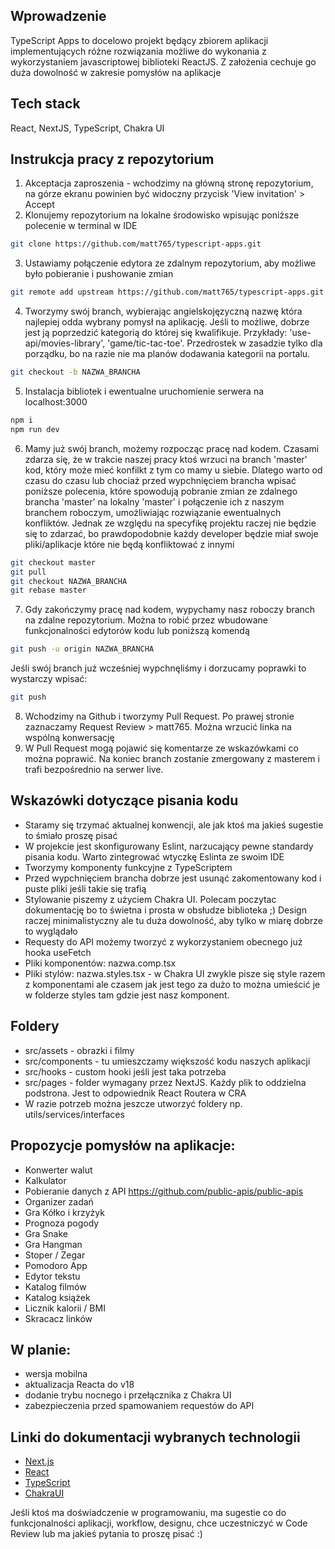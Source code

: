 ## Wprowadzenie
TypeScript Apps to docelowo projekt będący zbiorem aplikacji implementujących różne rozwiązania możliwe do wykonania z wykorzystaniem javascriptowej biblioteki ReactJS. Z założenia cechuje go duża dowolność w zakresie pomysłów na aplikacje

## Tech stack
React, NextJS, TypeScript, Chakra UI

## Instrukcja pracy z repozytorium
1. Akceptacja zaproszenia - wchodzimy na główną stronę repozytorium, na górze ekranu powinien być widoczny przycisk 'View invitation' > Accept
2. Klonujemy repozytorium na lokalne środowisko wpisując poniższe polecenie w terminal w IDE
```bash
git clone https://github.com/matt765/typescript-apps.git
```
3. Ustawiamy połączenie edytora ze zdalnym repozytorium, aby możliwe było pobieranie i pushowanie zmian
```bash
git remote add upstream https://github.com/matt765/typescript-apps.git
```
4. Tworzymy swój branch, wybierając angielskojęzyczną nazwę która najlepiej odda wybrany pomysł na aplikację. Jeśli to możliwe, dobrze jest ją poprzedzić kategorią do której się kwalifikuje. Przykłady: 'use-api/movies-library', 'game/tic-tac-toe'. Przedrostek w zasadzie tylko dla porządku, bo na razie nie ma planów dodawania kategorii na portalu.
```bash
git checkout -b NAZWA_BRANCHA
```
5. Instalacja bibliotek i ewentualne uruchomienie serwera na localhost:3000
```bash
npm i
npm run dev
```
6. Mamy już swój branch, możemy rozpocząc pracę nad kodem. Czasami zdarza się, że w trakcie naszej pracy ktoś wrzuci na branch 'master' kod, który może mieć konfilkt z tym co mamy u siebie. Dlatego warto od czasu do czasu lub chociaż przed wypchnięciem brancha wpisać poniższe polecenia, które spowodują pobranie zmian ze zdalnego brancha 'master' na lokalny 'master' i połączenie ich z naszym branchem roboczym, umożliwiając rozwiązanie ewentualnych konfliktów. Jednak ze względu na specyfikę projektu raczej nie będzie się to zdarzać, bo prawdopodobnie każdy developer będzie miał swoje pliki/aplikacje które nie będą konfliktować z innymi
```bash
git checkout master
git pull
git checkout NAZWA_BRANCHA
git rebase master
```
7. Gdy zakończymy pracę nad kodem, wypychamy nasz roboczy branch na zdalne repozytorium. Można to robić przez wbudowane funkcjonalności edytorów kodu lub poniższą komendą
```bash
git push -u origin NAZWA_BRANCHA
```
Jeśli swój branch już wcześniej wypchnęliśmy i dorzucamy poprawki to wystarczy wpisać:
```bash
git push
```
8. Wchodzimy na Github i tworzymy Pull Request. Po prawej stronie zaznaczamy Request Review > matt765. Można wrzucić linka na wspólną konwersację
9. W Pull Request mogą pojawić się komentarze ze wskazówkami co można poprawić. Na koniec branch zostanie zmergowany z masterem i trafi bezpośrednio na serwer live.

## Wskazówki dotyczące pisania kodu
- Staramy się trzymać aktualnej konwencji, ale jak ktoś ma jakieś sugestie to śmiało proszę pisać
- W projekcie jest skonfigurowany Eslint, narzucający pewne standardy pisania kodu. Warto zintegrować wtyczkę Eslinta ze swoim IDE
- Tworzymy komponenty funkcyjne z TypeScriptem
- Przed wypchnięciem brancha dobrze jest usunąć zakomentowany kod i puste pliki jeśli takie się trafią
- Stylowanie piszemy z użyciem Chakra UI. Polecam poczytac dokumentację bo to świetna i prosta w obsłudze biblioteka ;) Design raczej minimalistyczny ale tu duża dowolność, aby tylko w miarę dobrze to wyglądało
- Requesty do API możemy tworzyć z wykorzystaniem obecnego już hooka useFetch
- Pliki komponentów: nazwa.comp.tsx
- Pliki stylów: nazwa.styles.tsx - w Chakra UI zwykle pisze się style razem z komponentami ale czasem jak jest tego za dużo to można umieścić je w folderze styles tam gdzie jest nasz komponent.

## Foldery
- src/assets - obrazki i filmy
- src/components - tu umieszczamy większość kodu naszych aplikacji
- src/hooks - custom hooki jeśli jest taka potrzeba
- src/pages - folder wymagany przez NextJS. Każdy plik to oddzielna podstrona. Jest to odpowiednik React Routera w CRA
- W razie potrzeb można jeszcze utworzyć foldery np. utils/services/interfaces

## Propozycje pomysłów na aplikacje:
- Konwerter walut
- Kalkulator
- Pobieranie danych z API https://github.com/public-apis/public-apis
- Organizer zadań
- Gra Kółko i krzyżyk
- Prognoza pogody
- Gra Snake
- Gra Hangman
- Stoper / Zegar
- Pomodoro App
- Edytor tekstu
- Katalog filmów
- Katalog książek
- Licznik kalorii / BMI
- Skracacz linków

## W planie:
- wersja mobilna
- aktualizacja Reacta do v18
- dodanie trybu nocnego i przełącznika z Chakra UI
- zabezpieczenia przed spamowaniem requestów do API

## Linki do dokumentacji wybranych technologii
- [Next.js](https://nextjs.org/docs)
- [React](https://pl.reactjs.org/)
- [TypeScript](https://www.typescriptlang.org/) 
- [ChakraUI](https://chakra-ui.com/) 

Jeśli ktoś ma doświadczenie w programowaniu, ma sugestie co do funkcjonalności aplikacji, workflow, designu, chce uczestniczyć w Code Review lub ma jakieś pytania to proszę pisać :) 


